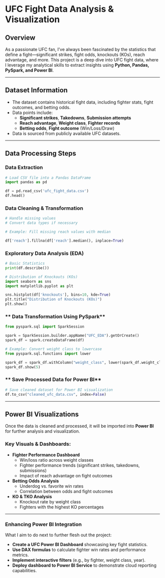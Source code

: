 # UFC Fight Data Analysis & Visualization

## Overview
As a passionate UFC fan, I’ve always been fascinated by the statistics that define a fight—significant strikes, fight odds, knockouts (KOs), reach advantage, and more. This project is a deep dive into UFC fight data, where I leverage my analytical skills to extract insights using **Python, Pandas, PySpark, and Power BI**.

---

## Dataset Information
- The dataset contains historical fight data, including fighter stats, fight outcomes, and betting odds.
- Data points include:
  - **Significant strikes**, **Takedowns**, **Submission attempts**
  - **Reach advantage**, **Weight class**, **Fighter records**
  - **Betting odds**, **Fight outcome** (Win/Loss/Draw)
- Data is sourced from publicly available UFC datasets.

---

## Data Processing Steps
### **Data Extraction**
```python
# Load CSV file into a Pandas DataFrame
import pandas as pd

df = pd.read_csv('ufc_fight_data.csv')
df.head()
```

### **Data Cleaning & Transformation**
```python
# Handle missing values
# Convert data types if necessary

# Example: Fill missing reach values with median

df['reach'].fillna(df['reach'].median(), inplace=True)
```

### **Exploratory Data Analysis (EDA)**
```python
# Basic Statistics
print(df.describe())

# Distribution of Knockouts (KOs)
import seaborn as sns
import matplotlib.pyplot as plt

sns.histplot(df['knockouts'], bins=10, kde=True)
plt.title("Distribution of Knockouts (KOs)")
plt.show()
```

### ** Data Transformation Using PySpark**
```python
from pyspark.sql import SparkSession

spark = SparkSession.builder.appName("UFC_EDA").getOrCreate()
spark_df = spark.createDataFrame(df)

# Example: Convert weight class to lowercase
from pyspark.sql.functions import lower

spark_df = spark_df.withColumn("weight_class", lower(spark_df.weight_class))
spark_df.show(5)
```

### ** Save Processed Data for Power BI**
```python
# Save cleaned dataset for Power BI visualization
df.to_csv("cleaned_ufc_data.csv", index=False)
```

---

## Power BI Visualizations
Once the data is cleaned and processed, it will be imported into **Power BI** for further analysis and visualization.

### **Key Visuals & Dashboards:**
- **Fighter Performance Dashboard**
  - Win/loss ratio across weight classes
  - Fighter performance trends (significant strikes, takedowns, submissions)
  - Impact of reach advantage on fight outcomes
- **Betting Odds Analysis**
  - Underdog vs. favorite win rates
  - Correlation between odds and fight outcomes
- **KO & TKO Analysis**
  - Knockout rate by weight class
  - Fighters with the highest KO percentages

---

### **Enhancing Power BI Integration**
What I aim to do next to further flesh out the project:
- **Create a UFC Power BI Dashboard** showcasing key fight statistics.
- **Use DAX formulas** to calculate fighter win rates and performance metrics.
- **Implement interactive filters** (e.g., by fighter, weight class, year).
- **Deploy dashboard to Power BI Service** to demonstrate cloud reporting capabilities.



